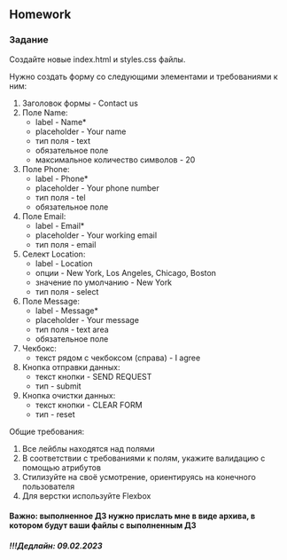 ##  Homework

### Задание

Создайте новые index.html и styles.css файлы. 

Нужно создать форму со следующими элементами и требованиями к ним:
1) Заголовок формы - Contact us
2) Поле Name:
    - label  - Name*
    - placeholder - Your name
    - тип поля - text
    - обязательное поле
    - максимальное количество символов - 20
3) Поле Phone:
    - label  - Phone*
    - placeholder - Your phone number
    - тип поля - tel
    - обязательное поле
4) Поле Email:
    - label  - Email*
    - placeholder - Your working email
    - тип поля - email
5) Селект Location:
    - label  - Location
    - опции - New York, Los Angeles, Chicago, Boston
    - значение по умолчанию - New York
    - тип поля - select
6) Поле Message: 
    - label  - Message*
    - placeholder - Your message
    - тип поля - text area
    - обязательное поле
7) Чекбокс:
    - текст рядом с чекбоксом (справа) - I agree
8) Кнопка отправки данных:
    - текст кнопки - SEND REQUEST
    - тип - submit
9) Кнопка очистки данных:
    - текст кнопки - CLEAR FORM
    - тип - reset	

Общие требования:
1) Все лейблы находятся над полями
2) В соответствии с требованиями к полям, укажите валидацию с помощью атрибутов
3) Стилизуйте на своё усмотрение, ориентируясь на конечного пользователя
4) Для верстки используйте Flexbox

#### Важно: выполненное ДЗ нужно прислать мне в виде архива, в котором будут ваши файлы с выполненным ДЗ

##### !!!Дедлайн: 09.02.2023



